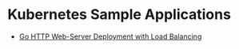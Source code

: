 # Kubernetes Sample Applications

* [Go HTTP Web-Server Deployment with Load Balancing](http-loadbalancing/README.md)